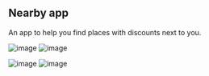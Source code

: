 ## Nearby app

An app to help you find places with discounts next to you.

![image](https://github.com/user-attachments/assets/3931d247-741b-4ff5-bf89-29ea523d3b62)     ![image](https://github.com/user-attachments/assets/daa63978-1006-4042-b111-d40eb4ee3a95)

![image](https://github.com/user-attachments/assets/7c44612f-d327-4702-b207-2c814543feb9)     ![image](https://github.com/user-attachments/assets/9446f26e-97a7-4d60-bc27-f7b336c852ba)
